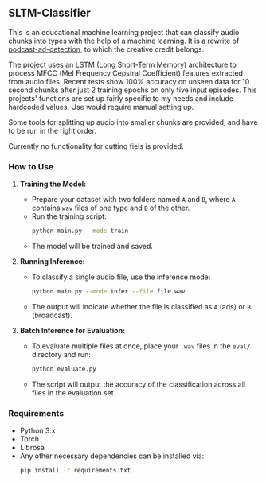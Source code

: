## SLTM-Classifier

This is an educational machine learning project that can classify audio chunks into types with the help of a machine learning.
It is a rewrite of [podcast-ad-detection](https://github.com/amsterg/Podcast-Ad-Detection), to which the creative credit belongs.<p>
The project uses an LSTM (Long Short-Term Memory) architecture to process MFCC (Mel Frequency Cepstral Coefficient) features extracted from audio files.
Recent tests show 100% accuracy on unseen data for 10 second chunks after just 2 training epochs on only five input episodes.
This projects' functions are set up fairly specific to my needs and include hardcoded values. Use would require manual setting up.<p>
Some tools for splitting up audio into smaller chunks are provided, and have to be run in the right order.<p>
Currently no functionality for cutting fiels is provided.

### How to Use

1. **Training the Model:**
   - Prepare your dataset with two folders named `A` and `B`, where `A` contains `wav` files of one type and `B` of the other.
   - Run the training script:
     ```bash
     python main.py --mode train
     ```
   - The model will be trained and saved.

2. **Running Inference:**
   - To classify a single audio file, use the inference mode:
     ```bash
     python main.py --mode infer --file file.wav
     ```
   - The output will indicate whether the file is classified as `A` (ads) or `B` (broadcast).

3. **Batch Inference for Evaluation:**
   - To evaluate multiple files at once, place your `.wav` files in the `eval/` directory and run:
     ```bash
     python evaluate.py
     ```
   - The script will output the accuracy of the classification across all files in the evaluation set.

### Requirements

- Python 3.x
- Torch
- Librosa
- Any other necessary dependencies can be installed via:
  ```bash
  pip install -r requirements.txt
  ```
